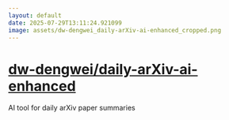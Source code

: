 ```yaml
---
layout: default
date: 2025-07-29T13:11:24.921099
image: assets/dw-dengwei_daily-arXiv-ai-enhanced_cropped.png
---
```


# [dw-dengwei/daily-arXiv-ai-enhanced](https://github.com/dw-dengwei/daily-arXiv-ai-enhanced)

AI tool for daily arXiv paper summaries

